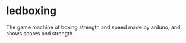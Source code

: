 # ledboxing
The game machine of boxing strength and speed made by arduno, and shows scores and strength.
